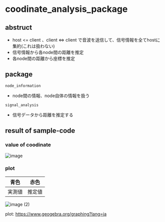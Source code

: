 # coodinate_analysis_package

## abstruct

* host <= client 、client <=> client で音波を送信して、信号情報を全てhostに集約(これは扱わない)
* 信号情報から各node間の距離を推定
* 各node間の距離から座標を推定

## package

`node_information`

* node間の情報、node自体の情報を扱う

`signal_analysis`

* 信号データから距離を推定する

## result of sample-code

### value of coodinate

![image](https://user-images.githubusercontent.com/57125746/144279231-6e3ad965-b29b-47dc-89a1-8e6cab979af4.png)

### plot

|青色|赤色|
|--|--|
|実測値|推定値|

![image (2)](https://user-images.githubusercontent.com/57125746/144277854-7307b263-1af4-410e-9f89-d4582ed69f2c.png)

plot: https://www.geogebra.org/graphing?lang=ja
